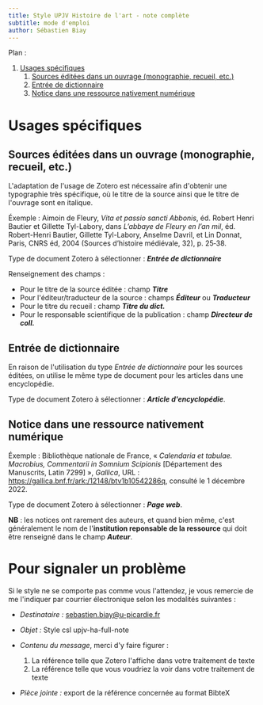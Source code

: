 ```yaml
---
title: Style UPJV Histoire de l'art - note complète
subtitle: mode d'emploi
author: Sébastien Biay
---
```


Plan :

1. [Usages spécifiques](#t1)
	1. [Sources éditées dans un ouvrage (monographie, recueil, etc.)](#t1-1)
	2. [Entrée de dictionnaire](#t1-2)
	3. [Notice dans une ressource nativement numérique](#t1-3)

[comment]: <> (FINET)

<a id='t1'/>

# Usages spécifiques


<a id='t1-1'/>

## Sources éditées dans un ouvrage (monographie, recueil, etc.)

L'adaptation de l'usage de Zotero est nécessaire afin d'obtenir une typographie très spécifique, où le titre de la source ainsi que le titre de l'ouvrage sont en italique.

Éxemple : Aimoin de Fleury, *Vita et passio sancti Abbonis*, éd. Robert Henri Bautier et Gillette Tyl-Labory, dans *L’abbaye de Fleury en l’an mil*, éd. Robert-Henri Bautier, Gillette Tyl-Labory, Anselme Davril, et Lin Donnat, Paris, CNRS éd, 2004 (Sources d’histoire médiévale, 32), p. 25‑38.

Type de document Zotero à sélectionner : ***Entrée de dictionnaire***

Renseignement des champs :

- Pour le titre de la source éditée : champ ***Titre***
- Pour l'éditeur/traducteur de la source : champs ***Éditeur*** ou ***Traducteur***
- Pour le titre du recueil : champ ***Titre du dict.***
- Pour le responsable scientifique de la publication : champ ***Directeur de coll.***


<a id='t1-2'/>

## Entrée de dictionnaire

En raison de l'utilisation du type *Entrée de dictionnaire* pour les sources éditées, on utilise le même type de document pour les articles dans une encyclopédie.

Type de document Zotero à sélectionner : ***Article d'encyclopédie***.


<a id='t1-3'/>

## Notice dans une ressource nativement numérique

Éxemple : Bibliothèque nationale de France, « *Calendaria et tabulae. Macrobius, Commentarii in Somnium Scipionis* [Département des Manuscrits, Latin 7299] », *Gallica*, URL : https://gallica.bnf.fr/ark:/12148/btv1b10542286q, consulté le 1 décembre 2022.

Type de document Zotero à sélectionner : ***Page web***.

**NB** : les notices ont rarement des auteurs, et quand bien même, c'est généralement le nom de l'**institution reponsable de la ressource** qui doit être renseigné dans le champ ***Auteur***.

# Pour signaler un problème

Si le style ne se comporte pas comme vous l'attendez, je vous remercie de me l'indiquer par courrier électronique selon les modalités suivantes :

- *Destinataire :* sebastien.biay@u-picardie.fr
- *Objet :* Style csl upjv-ha-full-note
- *Contenu du message*, merci d'y faire figurer : 

	1. La référence telle que Zotero l'affiche dans votre traitement de texte
	2. La référence telle que vous voudriez la voir dans votre traitement de texte

- *Pièce jointe :* export de la référence concernée au format BibteX
